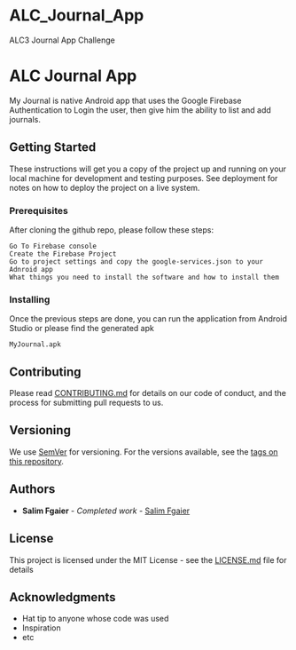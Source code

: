 # ALC_Journal_App
ALC3 Journal App Challenge


# ALC Journal App

My Journal is native Android app that uses the Google Firebase Authentication to Login the user, then give him the ability to list and add journals.

## Getting Started



These instructions will get you a copy of the project up and running on your local machine for development and testing purposes. See deployment for notes on how to deploy the project on a live system.

### Prerequisites


After cloning the github repo, please follow these steps: 

```
Go To Firebase console
Create the Firebase Project 
Go to project settings and copy the google-services.json to your Adnroid app
What things you need to install the software and how to install them

```

### Installing

Once the previous steps are done, you can run the application from Android Studio or please find the generated apk


```
MyJournal.apk

```

## Contributing

Please read [CONTRIBUTING.md](https://gist.github.com/PurpleBooth/b24679402957c63ec426) for details on our code of conduct, and the process for submitting pull requests to us.

## Versioning

We use [SemVer](http://semver.org/) for versioning. For the versions available, see the [tags on this repository](https://github.com/your/project/tags). 

## Authors

* **Salim Fgaier** - *Completed work* - [Salim Fgaier](https://github.com/Salimsuke)

## License

This project is licensed under the MIT License - see the [LICENSE.md](LICENSE.md) file for details

## Acknowledgments

* Hat tip to anyone whose code was used
* Inspiration
* etc

